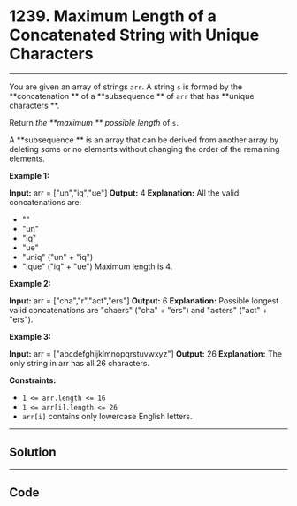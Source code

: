 # 1239. Maximum Length of a Concatenated String with Unique Characters

---

You are given an array of strings `arr`. A string `s` is formed by the **concatenation ** of a **subsequence ** of `arr` that has **unique characters **.

Return _the **maximum ** possible length_ of `s`.

A **subsequence ** is an array that can be derived from another array by deleting some or no elements without changing the order of the remaining elements.

 

**Example 1:**


**Input:** arr = ["un","iq","ue"]
**Output:** 4
**Explanation:** All the valid concatenations are:
- ""
- "un"
- "iq"
- "ue"
- "uniq" ("un" + "iq")
- "ique" ("iq" + "ue")
Maximum length is 4.


**Example 2:**


**Input:** arr = ["cha","r","act","ers"]
**Output:** 6
**Explanation:** Possible longest valid concatenations are "chaers" ("cha" + "ers") and "acters" ("act" + "ers").


**Example 3:**


**Input:** arr = ["abcdefghijklmnopqrstuvwxyz"]
**Output:** 26
**Explanation:** The only string in arr has all 26 characters.


 

**Constraints:**

  * `1 <= arr.length <= 16`
  * `1 <= arr[i].length <= 26`
  * `arr[i]` contains only lowercase English letters.

---

## Solution



---

## Code
```python


```